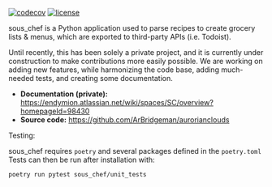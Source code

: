 [![codecov](https://codecov.io/gh/ArBridgeman/aurorianclouds/branch/main/graph/badge.svg?token=86JV74K4VY)](https://codecov.io/gh/ArBridgeman/aurorianclouds)
[![license](https://img.shields.io/badge/License-BSD_3--Clause-blue.svg)](https://opensource.org/licenses/BSD-3-Clause)

sous_chef is a Python application used to parse recipes to create grocery lists
& menus, which are exported to third-party APIs (i.e. Todoist).

Until recently, this has been solely a private project, and it is currently
under construction to make contributions more easily possible. We are working
on adding new features, while harmonizing the code base, adding much-needed 
tests, and creating some documentation.

- **Documentation (private):** https://endymion.atlassian.net/wiki/spaces/SC/overview?homepageId=98430
- **Source code:** https://github.com/ArBridgeman/aurorianclouds

Testing:

sous_chef requires `poetry` and several packages defined in the `poetry.toml`
Tests can then be run after installation with:
```
poetry run pytest sous_chef/unit_tests
```